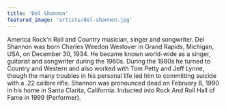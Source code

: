 ```yaml
---
title: 'Del Shannon'
featured_image: 'artists/del-shannon.jpg'
---
```

America Rock'n Roll and Country musician, singer and songwriter.
Del Shannon was born Charles Weedon Westover in Grand Rapids, Michigan, USA, on December 30, 1934. He became known world-wide as a singer, guitarist and songwriter during the 1960s. During the 1980s he turned to Country and Western and also worked with Tom Petty and Jeff Lynne, though the many troubles in his personal life led him to committing suicide with a .22 calibre rifle. Shannon was pronounced dead on February 8, 1990 in his home in Santa Clarita, California.
Inducted into Rock And Roll Hall of Fame in 1999 (Performer).
